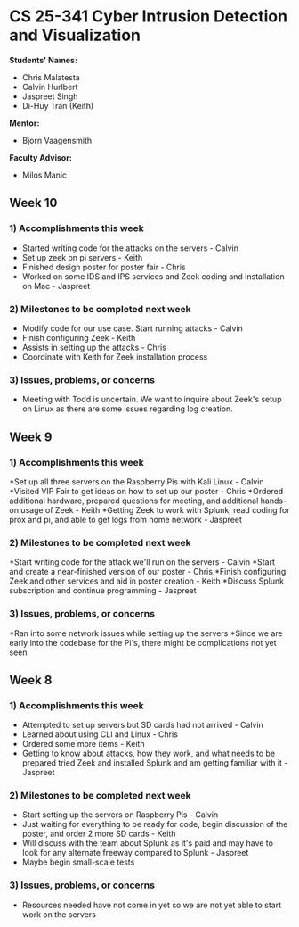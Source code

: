 # CS 25-341 Cyber Intrusion Detection and Visualization

**Students' Names:**
* Chris Malatesta  
* Calvin Hurlbert  
* Jaspreet Singh  
* Di-Huy Tran (Keith)

**Mentor:**
* Bjorn Vaagensmith

**Faculty Advisor:**
* Milos Manic

## Week 10

### 1) Accomplishments this week
* Started writing code for the attacks on the servers - Calvin
* Set up zeek on pi servers - Keith
* Finished design poster for poster fair - Chris
* Worked on some IDS and IPS services and Zeek coding and installation on Mac - Jaspreet

### 2) Milestones to be completed next week
* Modify code for our use case. Start running attacks - Calvin
* Finish configuring Zeek - Keith
* Assists in setting up the attacks - Chris
* Coordinate with Keith for Zeek installation process

### 3) Issues, problems, or concerns
* Meeting with Todd is uncertain. We want to inquire about Zeek's setup on Linux as there are some issues regarding log creation.

## Week 9

### 1) Accomplishments this week
*Set up all three servers on the Raspberry Pis with Kali Linux - Calvin
*Visited VIP Fair to get ideas on how to set up our poster - Chris
*Ordered additional hardware, prepared questions for meeting, and additional hands-on usage of Zeek - Keith
*Getting Zeek to work with Splunk, read coding for prox and pi, and able to get logs from home network - Jaspreet

### 2) Milestones to be completed next week
*Start writing code for the attack we'll run on the servers - Calvin
*Start and create a near-finished version of our poster - Chris
*Finish configuring Zeek and other services and aid in poster creation - Keith
*Discuss Splunk subscription and continue programming - Jaspreet

### 3) Issues, problems, or concerns
*Ran into some network issues while setting up the servers
*Since we are early into the codebase for the Pi's, there might be complications not yet seen

## Week 8

### 1) Accomplishments this week
* Attempted to set up servers but SD cards had not arrived - Calvin
* Learned about using CLI and Linux - Chris
* Ordered some more items - Keith
* Getting to know about attacks, how they work, and what needs to be prepared tried Zeek and installed Splunk and am getting familiar with it - Jaspreet

### 2) Milestones to be completed next week
* Start setting up the servers on Raspberry Pis - Calvin
* Just waiting for everything to be ready for code, begin discussion of the poster, and order 2 more SD cards - Keith
* Will discuss with the team about Splunk as it's paid and may have to look for any alternate freeway compared to Splunk - Jaspreet
* Maybe begin small-scale tests

### 3) Issues, problems, or concerns
* Resources needed have not come in yet so we are not yet able to start work on the servers
